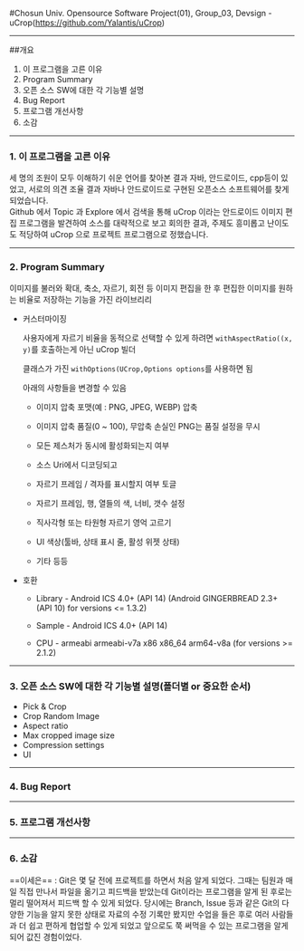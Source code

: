 #Chosun Univ. Opensource Software Project(01), Group_03, Devsign - uCrop(https://github.com/Yalantis/uCrop)

* * *

##개요
1. 이 프로그램을 고른 이유
2. Program Summary
3. 오픈 소스 SW에 대한 각 기능별 설명
4. Bug Report
5. 프로그램 개선사항
6. 소감

* * *

### 1. 이 프로그램을 고른 이유

 세 명의 조원이 모두 이해하기 쉬운 언어를 찾아본 결과 자바, 안드로이드, cpp등이 있었고, 서로의 의견 조율 결과 자바나 안드로이드로 구현된 오픈소스 소프트웨어를 찾게 되었습니다.  
 Github 에서 Topic 과 Explore 에서 검색을 통해 uCrop 이라는 안드로이드 이미지 편집 프로그램을 발견하여 소스를 대략적으로 보고 회의한 결과, 주제도 흥미롭고 난이도도 적당하여 uCrop 으로 프로젝트 프로그램으로 정했습니다.

 
- - -


### 2. Program Summary

이미지를 불러와 확대, 축소, 자르기, 회전 등 이미지 편집을 한 후 편집한 이미지를 원하는 비율로 저장하는 기능을 가진 라이브리리  

- 커스터마이징  

  사용자에게 자르기 비율을 동적으로 선택할 수 있게 하려면 `withAspectRatio((x, y)`를 호출하는게 아닌 uCrop 빌더   

  클래스가 가진 `withOptions(UCrop,Options options`를 사용하면 됨

  아래의 사항들을 변경할 수 있음  

  - 이미지 압축 포맷(예 : PNG, JPEG, WEBP) 압축

  - 이미지 압축 품질(0 ~ 100), 무압축 손실인 PNG는 품질 설정을 무시

  - 모든 제스처가 동시에 활성화되는지 여부

  - 소스 Uri에서 디코딩되고

  - 자르기 프레임 / 격자를 표시할지 여부 토글

  - 자르기 프레임, 행, 열들의 색, 너비, 갯수 설정

  - 직사각형 또는 타원형 자르기 영억 고르기

  - UI 색상(툴바, 상태 표시 줄, 활성 위젯 상태)

  - 기타 등등  

- 호환

  - Library - Android ICS 4.0+ (API 14) (Android GINGERBREAD 2.3+ (API 10) for versions <= 1.3.2)

  - Sample - Android ICS 4.0+ (API 14)

  - CPU - armeabi armeabi-v7a x86 x86_64 arm64-v8a (for versions >= 2.1.2)


- - -


### 3. 오픈 소스 SW에 대한 각 기능별 설명(폴더별 or 중요한 순서)

- Pick & Crop
- Crop Random Image
- Aspect ratio
- Max cropped image size
- Compression settings
- UI

- - -


### 4. Bug Report


- - -


### 5. 프로그램 개선사항


- - -


### 6. 소감



==이세은== : Git은 몇 달 전에 프로젝트를 하면서 처음 알게 되었다. 그때는 팀원과 매일 직접 만나서 파일을 옮기고 피드백을 받았는데 Git이라는 프로그램을 알게 된 후로는 멀리 떨어져서 피드백 할 수 있게 되었다. 당시에는 Branch, Issue 등과 같은 Git의 다양한 기능을 알지 못한 상태로 자료의 수정 기록만 봤지만 수업을 들은 후로 여러 사람들과 더 쉽고 편하게 협업할 수 있게 되었고 앞으로도 쭉 써먹을 수 있는 프로그램을 알게 되어 값진 경험이었다.

